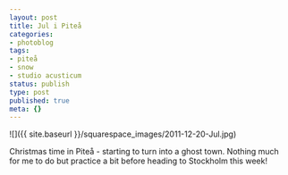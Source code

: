 ```yaml
---
layout: post
title: Jul i Piteå
categories:
- photoblog
tags:
- piteå
- snow
- studio acusticum
status: publish
type: post
published: true
meta: {}
---
```


![]({{ site.baseurl }}/squarespace_images/2011-12-20-Jul.jpg)

Christmas time in Piteå - starting to turn into a ghost town. Nothing much for me to do but practice a bit before heading to Stockholm this week!
